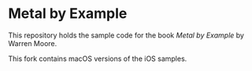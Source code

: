 # Metal by Example

This repository holds the sample code for the book _Metal by Example_ by Warren Moore.

This fork contains macOS versions of the iOS samples. 


